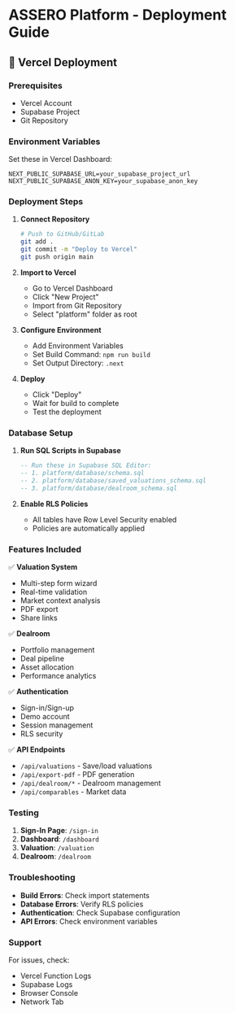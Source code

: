 # ASSERO Platform - Deployment Guide

## 🚀 Vercel Deployment

### Prerequisites
- Vercel Account
- Supabase Project
- Git Repository

### Environment Variables

Set these in Vercel Dashboard:

```
NEXT_PUBLIC_SUPABASE_URL=your_supabase_project_url
NEXT_PUBLIC_SUPABASE_ANON_KEY=your_supabase_anon_key
```

### Deployment Steps

1. **Connect Repository**
   ```bash
   # Push to GitHub/GitLab
   git add .
   git commit -m "Deploy to Vercel"
   git push origin main
   ```

2. **Import to Vercel**
   - Go to Vercel Dashboard
   - Click "New Project"
   - Import from Git Repository
   - Select "platform" folder as root

3. **Configure Environment**
   - Add Environment Variables
   - Set Build Command: `npm run build`
   - Set Output Directory: `.next`

4. **Deploy**
   - Click "Deploy"
   - Wait for build to complete
   - Test the deployment

### Database Setup

1. **Run SQL Scripts in Supabase**
   ```sql
   -- Run these in Supabase SQL Editor:
   -- 1. platform/database/schema.sql
   -- 2. platform/database/saved_valuations_schema.sql
   -- 3. platform/database/dealroom_schema.sql
   ```

2. **Enable RLS Policies**
   - All tables have Row Level Security enabled
   - Policies are automatically applied

### Features Included

✅ **Valuation System**
- Multi-step form wizard
- Real-time validation
- Market context analysis
- PDF export
- Share links

✅ **Dealroom**
- Portfolio management
- Deal pipeline
- Asset allocation
- Performance analytics

✅ **Authentication**
- Sign-in/Sign-up
- Demo account
- Session management
- RLS security

✅ **API Endpoints**
- `/api/valuations` - Save/load valuations
- `/api/export-pdf` - PDF generation
- `/api/dealroom/*` - Dealroom management
- `/api/comparables` - Market data

### Testing

1. **Sign-In Page**: `/sign-in`
2. **Dashboard**: `/dashboard`
3. **Valuation**: `/valuation`
4. **Dealroom**: `/dealroom`

### Troubleshooting

- **Build Errors**: Check import statements
- **Database Errors**: Verify RLS policies
- **Authentication**: Check Supabase configuration
- **API Errors**: Check environment variables

### Support

For issues, check:
- Vercel Function Logs
- Supabase Logs
- Browser Console
- Network Tab
